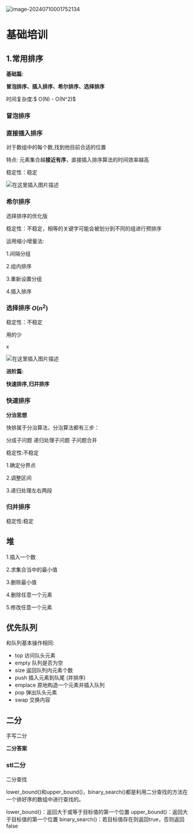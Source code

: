 ![image-20240710001752134](C:\Users\26896\AppData\Roaming\Typora\typora-user-images\image-20240710001752134.png)

# 基础培训







## 1.常用排序

**基础篇:**

**冒泡排序、插入排序、希尔排序、选择排序** 

时间复杂度:$ O(N) - O(N^2)$



### 冒泡排序



### 直接插入排序



对于数组中的每个数,找到他目前合适的位置



特点: 元素集合越**接近有序**，直接插入排序算法的时间效率越高

稳定性：稳定

![在这里插入图片描述](https://img-blog.csdnimg.cn/c13ceeeefb6044b0966e87752204ab40.gif#pic_center)



### 希尔排序

选择排序的优化版

稳定性：不稳定，相等的关键字可能会被划分到不同的组进行预排序

运用缩小增量法:

1.间隔分组

2.组内排序

3.重新设置分组

4.插入排序

### 选择排序 $O(n^2)$

稳定性：不稳定

用的少

x

![在这里插入图片描述](https://img-blog.csdnimg.cn/8d9a51bd5c84418c8912ec60efcab3c6.gif#pic_center)





**进阶篇:**

**快速排序,归并排序**



### 快速排序

**分治思想**

快排属于分治算法，分治算法都有三步：

分成子问题
递归处理子问题
子问题合并

稳定性:不稳定

1.确定分界点

2.调整区间 

3.递归处理左右两段







### 归并排序

稳定性:稳定





## 堆

1.插入一个数

2.求集合当中的最小值

3.删除最小值

4.删除任意一个元素

5.修改任意一个元素





## 优先队列

和队列基本操作相同:

- top 访问队头元素
- empty 队列是否为空
- size 返回队列内元素个数
- push 插入元素到队尾 (并排序)
- emplace 原地构造一个元素并插入队列
- pop 弹出队头元素
- swap 交换内容



## 二分

手写二分



**二分答案**

### stl二分

二分查找

lower_bound()和upper_bound()，binary_search()都是利用二分查找的方法在一个排好序的数组中进行查找的。

lower_bound()：返回大于或等于目标值的第一个位置
upper_bound()：返回大于目标值的第一个位置
binary_search()：若目标值存在则返回true，否则返回false

